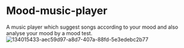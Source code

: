 # Mood-music-player
A music player which suggest songs according to your mood and also analyse your mood by a mood test.
![134015433-aec59d97-a8d7-407a-88fd-5e3edebc2b77](https://user-images.githubusercontent.com/69195262/135623267-3e530b77-0c64-4c71-816b-8fd3dd40e562.png)


